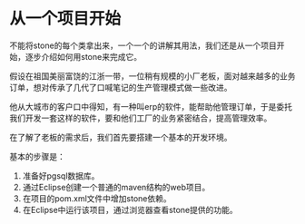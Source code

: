 # 从一个项目开始


不能将stone的每个类拿出来，一个一个的讲解其用法，我们还是从一个项目开始，逐步介绍如何用stone来完成它。

假设在祖国美丽富饶的江浙一带，一位稍有规模的小厂老板，面对越来越多的业务订单，想对传承了几代了口喊笔记的生产管理模式做一些改进。

他从大城市的客户口中得知，有一种叫erp的软件，能帮助他管理订单，于是委托我们开发一套这样的软件，要和他们工厂的业务紧密结合，提高管理效率。

在了解了老板的需求后，我们首先要搭建一个基本的开发环境。

基本的步骤是：
1. 准备好pgsql数据库。
2. 通过Eclipse创建一个普通的maven结构的web项目。
3. 在项目的pom.xml文件中增加stone依赖。
4. 在Eclipse中运行该项目，通过浏览器查看stone提供的功能。